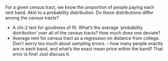 For a given census tract, we know the proportion of people paying each rent band. Akin to a probability distribution. Do these distributions differ among the census tracts?
- A chi-2 test for goodness of fit. What’s the average ‘probability distribution’ over all of the census tracts? How much does one deviate?
- Average rent for census tract as a regression on distance from college. Don’t worry too much about sampling errors. – how many people exactly are in each band, and what’s the exact mean price within the band? That error is fine! Just discuss it. 